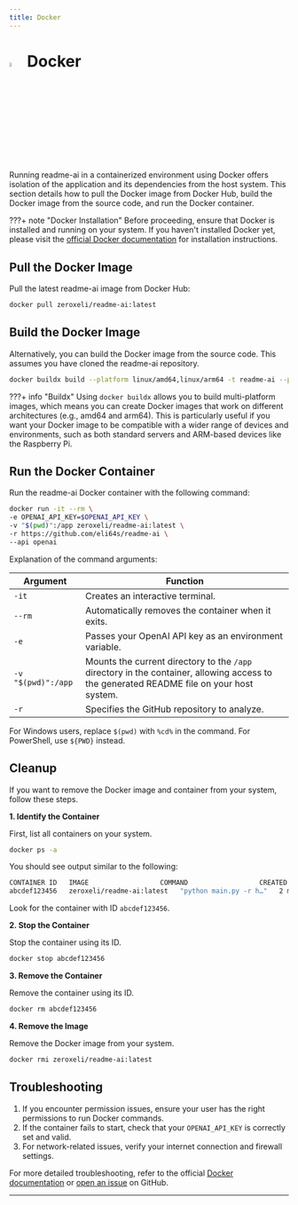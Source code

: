 ```yaml
---
title: Docker
---
```


# <img width="4.5%" src="https://raw.githubusercontent.com/eli64s/readme-ai/63173801d4b8115d523eb1ed8e145613545095de/docs/assets/icons/docker.svg">&emsp13;Docker

<!--
<a href="https://hub.docker.com/r/zeroxeli/readme-ai">
  <img src="https://img.shields.io/docker/pulls/zeroxeli/readme-ai?color=2496ED&logo=docker&label=Docker%20Pulls&labelColor=2496ED&logoColor=white" alt="docker-pulls">
</a>
<a href="https://hub.docker.com/r/zeroxeli/readme-ai">
  <img src="https://img.shields.io/docker/image-size/zeroxeli/readme-ai?color=2496ED&logo=docker&label=Image%20Size&labelColor=2496ED&logoColor=white" alt="docker-size">
</a>
-->

Running readme-ai in a containerized environment using Docker offers isolation of the application and its dependencies from the host system. This section details how to pull the Docker image from Docker Hub, build the Docker image from the source code, and run the Docker container.

???+ note "Docker Installation"
    Before proceeding, ensure that Docker is installed and running on your system. If you haven't installed Docker yet, please visit the [official Docker documentation](https://docs.docker.com/get-docker/) for installation instructions.

## Pull the Docker Image

Pull the latest readme-ai image from Docker Hub:

```sh
docker pull zeroxeli/readme-ai:latest
```

## Build the Docker Image

Alternatively, you can build the Docker image from the source code. This assumes you have cloned the readme-ai repository.

```sh
docker buildx build --platform linux/amd64,linux/arm64 -t readme-ai --push .
```

???+ info "Buildx"
    Using `docker buildx` allows you to build multi-platform images, which means you can create Docker images that work on different architectures (e.g., amd64 and arm64). This is particularly useful if you want your Docker image to be compatible with a wider range of devices and environments, such as both standard servers and ARM-based devices like the Raspberry Pi.

## Run the Docker Container

Run the readme-ai Docker container with the following command:

```sh
docker run -it --rm \
-e OPENAI_API_KEY=$OPENAI_API_KEY \
-v "$(pwd)":/app zeroxeli/readme-ai:latest \
-r https://github.com/eli64s/readme-ai \
--api openai
```

Explanation of the command arguments:

| Argument      | Function                           |
| ----------- | ------------------------------------ |
| `-it`       | Creates an interactive terminal.     |
| `--rm`      | Automatically removes the container when it exits. |
| `-e` | Passes your OpenAI API key as an environment variable. |
| `-v "$(pwd)":/app` | Mounts the current directory to the `/app` directory in the container, allowing access to the generated README file on your host system. |
| `-r`    | Specifies the GitHub repository to analyze. |

For Windows users, replace `$(pwd)` with `%cd%` in the command. For PowerShell, use `${PWD}` instead.

## Cleanup

If you want to remove the Docker image and container from your system, follow these steps.

**1. Identify the Container**

First, list all containers on your system.

```sh
docker ps -a
```

You should see output similar to the following:

```sh
CONTAINER ID   IMAGE                  COMMAND                  CREATED          STATUS          PORTS     NAMES
abcdef123456   zeroxeli/readme-ai:latest   "python main.py -r h…"   2 minutes ago    Up 2 minutes
```

Look for the container with ID `abcdef123456`.

**2. Stop the Container**

Stop the container using its ID.

```sh
docker stop abcdef123456
```

**3. Remove the Container**

Remove the container using its ID.

```sh
docker rm abcdef123456
```

**4. Remove the Image**

Remove the Docker image from your system.

```sh
docker rmi zeroxeli/readme-ai:latest
```

## Troubleshooting

1. If you encounter permission issues, ensure your user has the right permissions to run Docker commands.
2. If the container fails to start, check that your `OPENAI_API_KEY` is correctly set and valid.
3. For network-related issues, verify your internet connection and firewall settings.

For more detailed troubleshooting, refer to the official [Docker documentation](https://docs.docker.com/config/daemon/#troubleshoot-the-daemon) or [open an issue](https://github.com/eli64s/readme-ai/issues) on GitHub.

---

